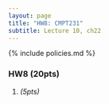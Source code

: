 ```yaml
---
layout: page
title: "HW8: CMPT231"
subtitle: Lecture 10, ch22
---
```


{% include policies.md %}

### HW8 (20pts)
1. *(5pts)* 
